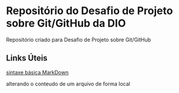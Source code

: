 # Repositório do Desafio de Projeto sobre Git/GitHub da DIO 
Repositório criado para Desafio de Projeto sobre Git/GitHub


## Links Úteis
[sintaxe básica MarkDown](https://www.markdownguide.org/basic-syntax/)

alterando o conteudo de um arquivo de forma local
